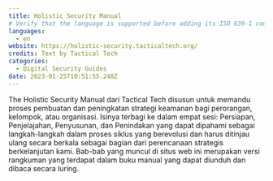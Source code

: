 ```yaml
---
title: Holistic Security Manual
# Verify that the language is supported before adding its ISO 639-1 code here. without the country code, i.e. ms instead of ms_MY.
languages:
  - en
website: https://holistic-security.tacticaltech.org/
credits: Text by Tactical Tech
categories:
  - Digital Security Guides
date: 2023-01-25T10:51:55.248Z
---
```

The Holistic Security Manual dari Tactical Tech disusun untuk memandu proses pembuatan dan peningkatan strategi keamanan bagi perorangan, kelompok, atau organisasi. Isinya terbagi ke dalam empat sesi: Persiapan, Penjelajahan, Penyusunan, dan Penindakan yang dapat dipahami sebagai langkah-langkah dalam proses siklus yang berevolusi dan harus ditinjau ulang secara berkala sebagai bagian dari perencanaan strategis berkelanjutan kami. Bab-bab yang muncul di situs web ini merupakan versi rangkuman yang terdapat dalam buku manual yang dapat diunduh dan dibaca secara luring.